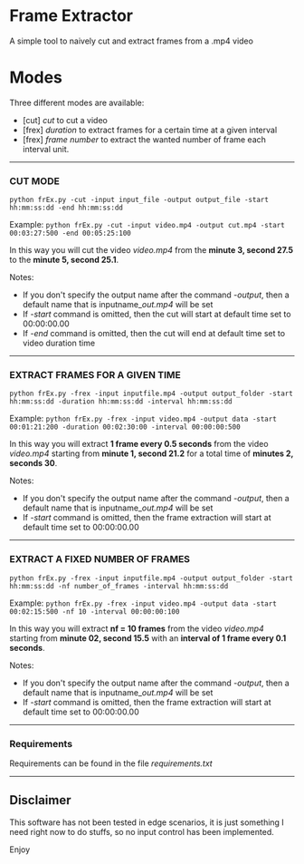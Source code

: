 # Frame Extractor
A simple tool to naively cut and extract frames from a .mp4 video

# Modes
Three different modes are available:
- [cut] _cut_ to cut a video
- [frex] _duration_ to extract frames for a certain time at a given interval
- [frex] _frame number_ to extract the wanted number of frame each interval unit.

* * *

### CUT MODE

`
python frEx.py -cut -input input_file -output output_file -start hh:mm:ss:dd -end hh:mm:ss:dd
`

Example:
`
python frEx.py -cut -input video.mp4 -output cut.mp4 -start 00:03:27:500 -end 00:05:25:100
`

In this way you will cut the video _video.mp4_ from the **minute 3, second 27.5** to the **minute 5, second 25.1**.

Notes: 
- If you don't specify the output name after the command _-output_, then a default name that is inputname\__out.mp4_ will be set
- If _-start_ command is omitted, then the cut will start at default time set to 00:00:00.00
- If _-end_ command is omitted, then the cut will end at default time set to video duration time
* * *

### EXTRACT FRAMES FOR A GIVEN TIME

`
python frEx.py -frex -input inputfile.mp4 -output output_folder -start hh:mm:ss:dd -duration hh:mm:ss:dd -interval hh:mm:ss:dd
`

Example:
`
python frEx.py -frex -input video.mp4 -output data -start 00:01:21:200 -duration 00:02:30:00 -interval 00:00:00:500
`

In this way you will extract **1 frame every 0.5 seconds** from the video _video.mp4_ starting from **minute 1, second 21.2** for a total time of **minutes 2, seconds 30**.

Notes: 
- If you don't specify the output name after the command _-output_, then a default name that is inputname\__out.mp4_ will be set
- If _-start_ command is omitted, then the frame extraction will start at default time set to 00:00:00.00

* * *

### EXTRACT A FIXED NUMBER OF FRAMES

`
python frEx.py -frex -input inputfile.mp4 -output output_folder -start hh:mm:ss:dd -nf number_of_frames -interval hh:mm:ss:dd
`

Example:
`
python frEx.py -frex -input video.mp4 -output data -start 00:02:15:500 -nf 10 -interval 00:00:00:100
`

In this way you will extract **nf = 10 frames** from the video _video.mp4_ starting from **minute 02, second 15.5** with an **interval of 1 frame every 0.1 seconds**.

Notes: 
- If you don't specify the output name after the command _-output_, then a default name that is inputname\__out.mp4_ will be set
- If _-start_ command is omitted, then the frame extraction will start at default time set to 00:00:00.00

* * *

### Requirements
Requirements can be found in the file _requirements.txt_

* * *

## Disclaimer
This software has not been tested in edge scenarios, it is just something I need right now to do stuffs, so no input control has been implemented.

Enjoy
